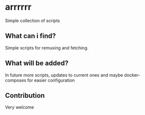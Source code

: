 # arrrrrr

Simple collection of scripts

## What can i find?

Simple scripts for remuxing and fetching. 


## What will be added?

In future more scripts, updates to current ones and maybe docker-composes for easier configuration

## Contribution

Very welcome
